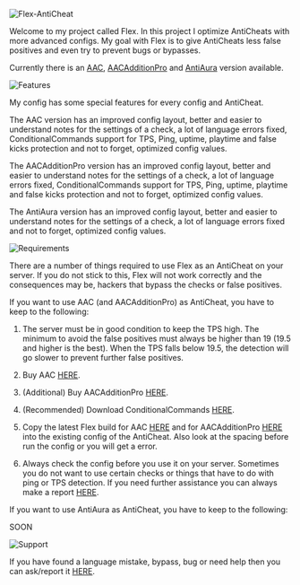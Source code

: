 ![Flex-AntiCheat](https://i.imgur.com/JERnbL5.png)

Welcome to my project called Flex. In this project I optimize AntiCheats with more advanced configs.
My goal with Flex is to give AntiCheats less false positives and even try to prevent bugs or bypasses.

Currently there is an [AAC](https://github.com/ItsMennyo/Flex-AntiCheat/tree/master/AAC), [AACAdditionPro](https://github.com/ItsMennyo/Flex-AntiCheat/tree/master/AACAdditionPro) and [AntiAura](https://github.com/ItsMennyo/Flex-AntiCheat/tree/master/AntiAura) version available.

![Features](https://i.imgur.com/waqXG43.png)

My config has some special features for every config and AntiCheat.

The AAC version has an improved config layout, better and easier to understand notes for the settings of a check, a lot of language errors fixed, ConditionalCommands support for TPS, Ping, uptime, playtime and false kicks protection and not to forget, optimized config values.

The AACAdditionPro version has an improved config layout, better and easier to understand notes for the settings of a check, a lot of language errors fixed, ConditionalCommands support for TPS, Ping, uptime, playtime and false kicks protection and not to forget, optimized config values.

The AntiAura version has an improved config layout, better and easier to understand notes for the settings of a check, a lot of language errors fixed and not to forget, optimized config values.

![Requirements](https://i.imgur.com/RHomEwN.png)

There are a number of things required to use Flex as an AntiCheat on your server. If you do not stick to this, Flex will not work correctly and the consequences may be, hackers that bypass the checks or false positives.

If you want to use AAC (and AACAdditionPro) as AntiCheat, you have to keep to the following:

1. The server must be in good condition to keep the TPS high. The minimum to avoid the false positives must always be higher than 19 (19.5 and higher is the best). When the TPS falls below 19.5, the detection will go slower to prevent further false positives.

2. Buy AAC [HERE](https://www.spigotmc.org/resources/aac-advanced-anti-cheat-hack-kill-aura-blocker.6442/).

3. (Additional) Buy AACAdditionPro [HERE](https://www.spigotmc.org/resources/aacadditionpro.33590/).

4. (Recommended) Download ConditionalCommands [HERE](https://www.spigotmc.org/resources/conditionalcommands.14295/).

5. Copy the latest Flex build for AAC [HERE](https://github.com/ItsMennyo/Flex-AntiCheat/blob/master/AAC/LATEST%20PUBLIC%20BUILD.yml) and for AACAdditionPro [HERE](https://github.com/ItsMennyo/Flex-AntiCheat/blob/master/AACAdditionPro/LATEST%20PUBLIC%20BUILD.yml) into the existing config of the AntiCheat. Also look at the spacing before run the config or you will get a error.

6. Always check the config before you use it on your server. Sometimes you do not want to use certain checks or things that have to do with ping or TPS detection. If you need further assistance you can always make a report [HERE](https://github.com/ItsMennyo/Flex-AntiCheat/issues).

If you want to use AntiAura as AntiCheat, you have to keep to the following:

SOON

![Support](https://i.imgur.com/2M2UCi1.png)

If you have found a language mistake, bypass, bug or need help then you can ask/report it [HERE](https://github.com/ItsMennyo/Flex-AntiCheat/issues).
